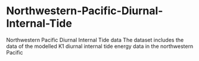 # Northwestern-Pacific-Diurnal-Internal-Tide
Northwestern Pacific Diurnal Internal Tide data
The dataset includes the data of the modelled K1 diurnal internal tide energy data in the northwestern Pacific
